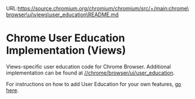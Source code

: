 URL:https://source.chromium.org/chromium/chromium/src/+/main:chrome\browser\ui\views\user_education\README.md
# Chrome User Education Implementation (Views)

Views-specific user education code for Chrome Browser. Additional implementation can be found at
[//chrome/browser/ui/user_education](../../user_education/README.md).

For instructions on how to add User Education for your own features,
[go here](/components/user_education/getting-started.md).

